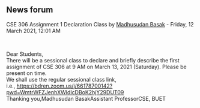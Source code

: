 <h2>News forum</h2><a href="https://moodle.cse.buet.ac.bd/user/view.php?id=523&course=555"></a>
CSE 306 Assignment 1 Declaration Class
by <a href="https://moodle.cse.buet.ac.bd/user/view.php?id=523&course=555">Madhusudan Basak</a> - Friday, 12 March 2021, 12:01 AM


 

Dear Students,<br />There will be a sessional class to declare and briefly describe the first assignment of CSE 306 at 9 AM on March 13, 2021 (Saturday). Please be present on time.<br />We shall use the regular sessional class link, i.e., <a href="https://bdren.zoom.us/j/66178700142?pwd=WmtrWFZJenhXWldIcDBoK2hjY29DUT09">https://bdren.zoom.us/j/66178700142?pwd=WmtrWFZJenhXWldIcDBoK2hjY29DUT09</a><br />Thanking you,Madhusudan BasakAssistant ProfessorCSE, BUET






